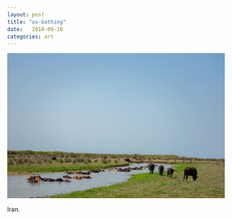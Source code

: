 ```yaml
---
layout: post
title: "ox-bathing"
date:   2018-09-10
categories: art
---
```


![ox-bathing](/img/arts/ox-bathing.jpg)

<span class='image-details'>
Iran.
</span>

